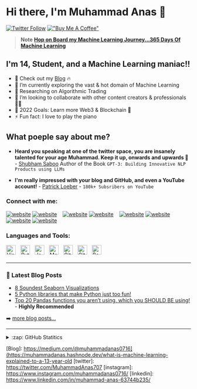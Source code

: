 # Hi there, I'm Muhammad Anas 👋 

[![Twitter Follow](https://img.shields.io/twitter/follow/MuhammadAnas707?color=1DA1F2&logo=twitter&style=for-the-badge)](https://twitter.com/MuhammadAnas707)
[!["Buy Me A Coffee"](https://www.buymeacoffee.com/assets/img/custom_images/orange_img.png)](https://www.buymeacoffee.com/muhammadanas)

> **Note** **[Hop on Board my Machine Learning Journey...365 Days Of Machine Learning](https://github.com/muhammadanas0716/Machine-Learning-Projects-101/blob/main/twitter.md)**


## I'm 14, Student, and a Machine Learning maniac!!

- 🔭 Check out my [Blog](https://medium.com/@muhammadanas0716) 🔥
- 🌱 I’m currently exploring the vast & hot domain of Machine Learning
- 📃 Researching on Algorithmic Trading
- 👯 I’m looking to collaborate with other content creators & professionals🤝🏻
- 🥅 2022 Goals: Learn more Web3 & Blockchain 🚀
- ⚡ Fun fact: I love to play the piano


## What poeple say about me?
* **Heard you speaking at one of the twitter space, you are insanely talented for your age Muhammad. Keep it up, onwards and upwards 🚀** - [Shubham Saboo](https://twitter.com/Saboo_Shubham_/status/1571165600428466179) Author of the Book `GPT-3: Building Innovative NLP Products using LLMs`

* **I'm really impressed with your blog and GitHub, and even a YouTube account!** - [Patrick Loeber](https://twitter.com/python_engineer) - `180k+ Subsribers on YouTube`

### Connect with me:

[![website](https://img.icons8.com/color/48/000000/twitter--v1.png)](https://twitter.com/MuhammadAnas707#gh-light-mode-only)
[![website](https://img.icons8.com/color/48/000000/twitter--v1.png)](https://twitter.com/MuhammadAnas707#gh-dark-mode-only)
&nbsp;&nbsp;
[![website](https://img.icons8.com/color/48/000000/medium-monogram.png)](https://medium.com/@muhammadanas0716#gh-light-mode-only)
[![website](https://img.icons8.com/color/48/000000/medium-monogram.png)](https://medium.com/@muhammadanas0716#gh-dark-mode-only)
&nbsp;&nbsp;
[![website](https://img.icons8.com/color/48/000000/linkedin.png)](https://www.linkedin.com/in/muhammad-anas-63744b235/#gh-light-mode-only)
[![website](https://img.icons8.com/color/48/000000/linkedin.png)](https://www.linkedin.com/in/muhammad-anas-63744b235/#gh-dark-mode-only)
&nbsp;&nbsp;
[![website](https://cdn4.iconfinder.com/data/icons/logos-and-brands/512/189_Kaggle_logo_logos-48.png)](https://www.kaggle.com/muhammadanas0716/#gh-light-mode-only)
[![website](https://cdn4.iconfinder.com/data/icons/logos-and-brands/512/189_Kaggle_logo_logos-48.png)](https://www.kaggle.com/muhammadanas0716/#gh-dark-mode-only)

### Languages and Tools:

<img align="left" alt="Visual Studio Code" width="26px" src="https://cdn.jsdelivr.net/gh/devicons/devicon/icons/vscode/vscode-original.svg" style="padding-right:10px;" />
<img align="left" alt="Python" width="26px" src="https://cdn.jsdelivr.net/gh/devicons/devicon/icons/python/python-original.svg" style="padding-right:10px;" />
<img align="left" alt="JavaScript" width="26px" src="https://cdn.jsdelivr.net/gh/devicons/devicon/icons/javascript/javascript-original.svg" style="padding-right:10px;" />
<img align="left" alt="MongoDB" width="26px" src="https://cdn.jsdelivr.net/gh/devicons/devicon/icons/mongodb/mongodb-original.svg" style="padding-right:10px;" />
<img align="left" alt="Git" width="26px" src="https://cdn.jsdelivr.net/gh/devicons/devicon/icons/git/git-original.svg" style="padding-right:10px;" />
<img align="left" alt="GitHub" width="26px" src="https://user-images.githubusercontent.com/3369400/139447912-e0f43f33-6d9f-45f8-be46-2df5bbc91289.png" style="padding-right:10px;" />
<img align="left" alt="Bash" width="26px" src="https://cdn.jsdelivr.net/gh/devicons/devicon/icons/bash/bash-original.svg" />

<br />
<br />

---

### 📕 Latest Blog Posts

<!-- BLOG-POST-LIST:START -->
- [8 Soundest Seaborn Visualizations](https://medium.com/gitconnected/8-soundest-seaborn-visualizations-a17a60861973)
- [5 Python libraries that make Python just too fun!](https://levelup.gitconnected.com/5-python-libraries-that-make-python-just-too-fun-6bffea68a283)
- [Top 20 Pandas functions you aren’t using, which you SHOULD BE using!](https://medium.com/gitconnected/top-20-pandas-functions-which-you-arent-using-which-you-should-be-using-a408a330daac) - **Highly Recommended**
<!-- BLOG-POST-LIST:END -->

➡️ [more blog posts...](https://medium.com/@muhammadanas0716v/)

---

<details>
  <summary>:zap: GitHub Statitics</summary>

  <img align="left" alt="My GitHub Stats" src="https://github-readme-stats.vercel.app/api?username=muhammadanas0716&show_icons=true&hide_border=false&title_color=ff652f&icon_color=FFE400&bg_color=09131B&text_color=ffffff&border_color=0c1a25" />

  
[![GitHub Streak](http://github-readme-streak-stats.herokuapp.com?user=muhammadanas0716&theme=dark&hide_border=true)](https://git.io/streak-stats)
</details>

[Blog]: https://medium.com/@muhammadanas0716](https://muhammadanas.hashnode.dev/what-is-machine-learning-explained-to-a-13-year-old
[twitter]: https://twitter.com/MuhammadAnas707
[instagram]: https://www.instagram.com/muhammadanas0716/
[linkedin]: https://www.linkedin.com/in/muhammad-anas-63744b235/

